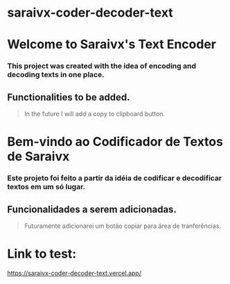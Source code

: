 # saraivx-coder-decoder-text
# Welcome to Saraivx's Text Encoder
### This project was created with the idea of ​​encoding and decoding texts in one place.

## Functionalities to be added.
>In the future I will add a copy to clipboard button.


# Bem-vindo ao Codificador de Textos de Saraivx
### Este projeto foi feito a partir da idéia de codificar e decodificar textos em um só lugar.

## Funcionalidades a serem adicionadas.
>Futuramente adicionarei um botão copiar para área de tranferências.

# Link to test:
https://saraivx-coder-decoder-text.vercel.app/
